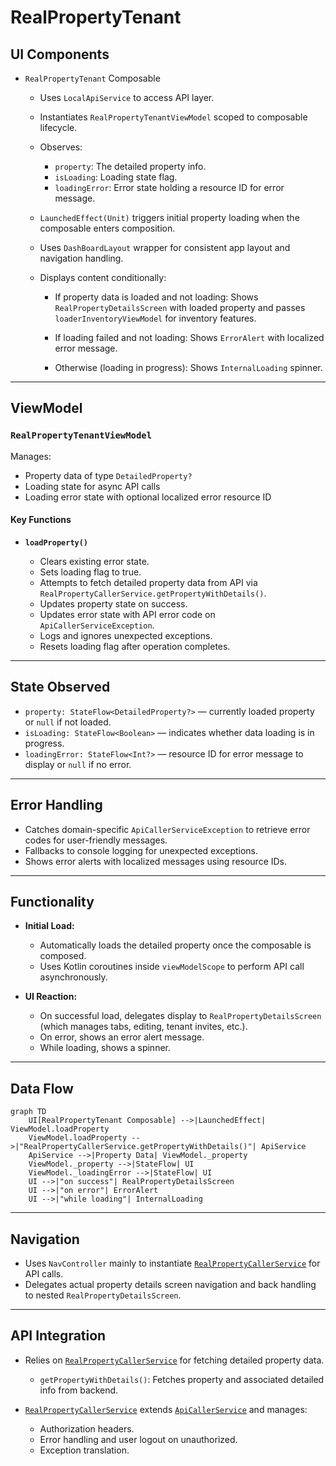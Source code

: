 # RealPropertyTenant

## UI Components

* `RealPropertyTenant` Composable

  * Uses `LocalApiService` to access API layer.

  * Instantiates `RealPropertyTenantViewModel` scoped to composable lifecycle.

  * Observes:

    * `property`: The detailed property info.
    * `isLoading`: Loading state flag.
    * `loadingError`: Error state holding a resource ID for error message.

  * `LaunchedEffect(Unit)` triggers initial property loading when the composable enters composition.

  * Uses `DashBoardLayout` wrapper for consistent app layout and navigation handling.

  * Displays content conditionally:

    * If property data is loaded and not loading:
      Shows `RealPropertyDetailsScreen` with loaded property and passes `loaderInventoryViewModel` for inventory features.

    * If loading failed and not loading:
      Shows `ErrorAlert` with localized error message.

    * Otherwise (loading in progress):
      Shows `InternalLoading` spinner.

---

## ViewModel

### `RealPropertyTenantViewModel`

Manages:

* Property data of type `DetailedProperty?`
* Loading state for async API calls
* Loading error state with optional localized error resource ID

#### Key Functions

* **`loadProperty()`**

  * Clears existing error state.
  * Sets loading flag to true.
  * Attempts to fetch detailed property data from API via `RealPropertyCallerService.getPropertyWithDetails()`.
  * Updates property state on success.
  * Updates error state with API error code on `ApiCallerServiceException`.
  * Logs and ignores unexpected exceptions.
  * Resets loading flag after operation completes.

---

## State Observed

* `property: StateFlow<DetailedProperty?>` — currently loaded property or `null` if not loaded.
* `isLoading: StateFlow<Boolean>` — indicates whether data loading is in progress.
* `loadingError: StateFlow<Int?>` — resource ID for error message to display or `null` if no error.

---

## Error Handling

* Catches domain-specific `ApiCallerServiceException` to retrieve error codes for user-friendly messages.
* Fallbacks to console logging for unexpected exceptions.
* Shows error alerts with localized messages using resource IDs.

---

## Functionality

* **Initial Load:**

  * Automatically loads the detailed property once the composable is composed.
  * Uses Kotlin coroutines inside `viewModelScope` to perform API call asynchronously.
* **UI Reaction:**

  * On successful load, delegates display to `RealPropertyDetailsScreen` (which manages tabs, editing, tenant invites, etc.).
  * On error, shows an error alert message.
  * While loading, shows a spinner.

---

## Data Flow

```mermaid
graph TD
    UI[RealPropertyTenant Composable] -->|LaunchedEffect| ViewModel.loadProperty
    ViewModel.loadProperty -->|"RealPropertyCallerService.getPropertyWithDetails()"| ApiService
    ApiService -->|Property Data| ViewModel._property
    ViewModel._property -->|StateFlow| UI
    ViewModel._loadingError -->|StateFlow| UI
    UI -->|"on success"| RealPropertyDetailsScreen
    UI -->|"on error"| ErrorAlert
    UI -->|"while loading"| InternalLoading

```

---

## Navigation

* Uses `NavController` mainly to instantiate [`RealPropertyCallerService`](../../API/Api%20Callers/RealPropertyCallerService.md) for API calls.
* Delegates actual property details screen navigation and back handling to nested `RealPropertyDetailsScreen`.

---

## API Integration

* Relies on [`RealPropertyCallerService`](../../API/Api%20Callers/RealPropertyCallerService.md) for fetching detailed property data.

  * `getPropertyWithDetails()`: Fetches property and associated detailed info from backend.

* [`RealPropertyCallerService`](../../API/Api%20Callers/RealPropertyCallerService.md) extends [`ApiCallerService`](../../API/Api%20Callers/ApiCallerService.md) and manages:

  * Authorization headers.
  * Error handling and user logout on unauthorized.
  * Exception translation.

